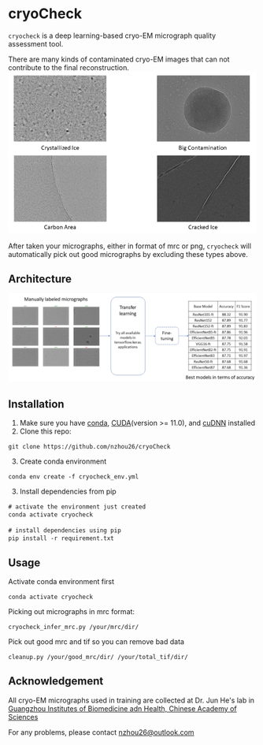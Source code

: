# cryoCheck
`cryocheck` is a deep learning-based cryo-EM micrograph quality assessment tool.

There are many kinds of contaminated cryo-EM images that can not contribute to the final reconstruction.
![cryocheck_examples](images/cryocheck_examples.png)

After taken your micrographs, either in format of mrc or png, `cryocheck` will automatically pick out good micrographs by excluding these types above. 
## Architecture
![cryocheck_arch](images/cryocheck_arch.png)
## Installation
1. Make sure you have [conda](https://docs.conda.io/en/latest/miniconda.html), [CUDA](https://developer.nvidia.com/cuda-toolkit)(version >= 11.0), and [cuDNN](https://developer.nvidia.com/cudnn) installed
2. Clone this repo:
```
git clone https://github.com/nzhou26/cryoCheck
```
3. Create conda environment
```
conda env create -f cryocheck_env.yml
```
3. Install dependencies from pip
```
# activate the environment just created
conda activate cryocheck

# install dependencies using pip
pip install -r requirement.txt
```
## Usage
Activate conda environment first
```
conda activate cryocheck
```
Picking out micrographs in mrc format:
```
cryocheck_infer_mrc.py /your/mrc/dir/
```
Pick out good mrc and tif so you can remove bad data
```
cleanup.py /your/good_mrc/dir/ /your/total_tif/dir/
```
## Acknowledgement
All cryo-EM micrographs used in training are collected at Dr. Jun He's lab in [Guangzhou Institutes of Biomedicine adn Health, Chinese Academy of Sciences](http://www.gibh.cas.cn/)

For any problems, please contact nzhou26@outlook.com
